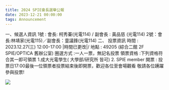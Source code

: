 ```yaml
---
title: 2024 SPIE會長選舉公報
date: 2023-12-21 00:00:00
tags: Announcement
---
```


一、候選人資訊
1號 : 會長: 柯秀蓁(光電114) / 副會長 : 黃品慈 (光電114)
2號：會長:林靖家(光電115)／副會長：童議鋒(光電114)
二、 投票資訊
時間 : 2023.12.27(三) 12:00-17:00 \|時間已更改|/
地點 : 49205 (綜合二館 2F SPIE/OPTICA 舊辦公室)
圈選方式 :一人一票，無記名投票
領票資格 :下列資格符合其一即可領票
1.成大光電學生( 大學部/研究所 皆可) 2. SPIE member
開票 : 投票日17:00最後一位領票者投票結束後即開票，歡迎各位至會場觀看
敬請各位踴躍參與投票!

![](候選人資訊.jpg)
